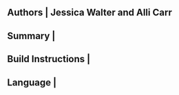 Authors            | Jessica Walter and Alli Carr
--------------------
Summary            | 
--------------------
Build Instructions |
--------------------
Language           |
--------------------

